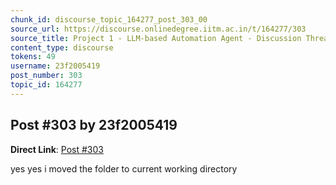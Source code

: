 ```yaml
---
chunk_id: discourse_topic_164277_post_303_00
source_url: https://discourse.onlinedegree.iitm.ac.in/t/164277/303
source_title: Project 1 - LLM-based Automation Agent - Discussion Thread [TDS Jan 2025]
content_type: discourse
tokens: 49
username: 23f2005419
post_number: 303
topic_id: 164277
---
```


## Post #303 by 23f2005419

**Direct Link**: [Post #303](https://discourse.onlinedegree.iitm.ac.in/t/164277/303)

yes yes i moved the folder to current working directory
